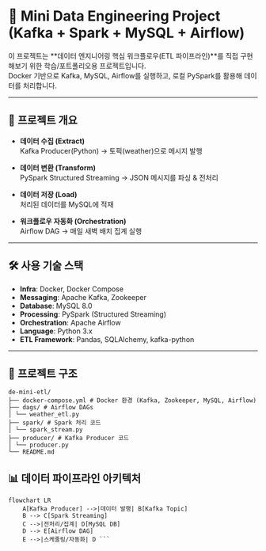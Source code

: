 # 🚀 Mini Data Engineering Project (Kafka + Spark + MySQL + Airflow)

이 프로젝트는 **데이터 엔지니어링 핵심 워크플로우(ETL 파이프라인)**를 직접 구현해보기 위한 학습/포트폴리오용 프로젝트입니다.  
Docker 기반으로 Kafka, MySQL, Airflow를 실행하고, 로컬 PySpark를 활용해 데이터를 처리합니다.

---

## 📂 프로젝트 개요

- **데이터 수집 (Extract)**  
  Kafka Producer(Python) → 토픽(weather)으로 메시지 발행  

- **데이터 변환 (Transform)**  
  PySpark Structured Streaming → JSON 메시지를 파싱 & 전처리  

- **데이터 저장 (Load)**  
  처리된 데이터를 MySQL에 적재  

- **워크플로우 자동화 (Orchestration)**  
  Airflow DAG → 매일 새벽 배치 집계 실행  

---

## 🛠 사용 기술 스택

- **Infra**: Docker, Docker Compose  
- **Messaging**: Apache Kafka, Zookeeper  
- **Database**: MySQL 8.0  
- **Processing**: PySpark (Structured Streaming)  
- **Orchestration**: Apache Airflow  
- **Language**: Python 3.x  
- **ETL Framework**: Pandas, SQLAlchemy, kafka-python  

---

## 📂 프로젝트 구조
```
de-mini-etl/
├── docker-compose.yml # Docker 환경 (Kafka, Zookeeper, MySQL, Airflow)
├── dags/ # Airflow DAGs
│ └── weather_etl.py
├── spark/ # Spark 처리 코드
│ └── spark_stream.py
├── producer/ # Kafka Producer 코드
│ └── producer.py
└── README.md
```

## 📊 데이터 파이프라인 아키텍처

```mermaid
flowchart LR
    A[Kafka Producer] -->|데이터 발행| B[Kafka Topic]
    B --> C[Spark Streaming]
    C -->|전처리/집계| D[MySQL DB]
    D --> E[Airflow DAG]
    E -->|스케줄링/자동화| D ```
